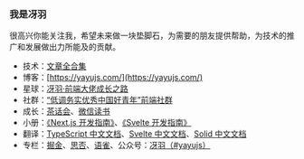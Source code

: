 ### 我是冴羽

很高兴你能关注我，希望未来做一块垫脚石，为需要的朋友提供帮助，为技术的推广和发展做出力所能及的贡献。

* 技术：[文章全合集](https://github.com/mqyqingfeng/Blog)
* 博客：[https://yayujs.com/](https://yayujs.com/)
* 星球：[冴羽·前端大佬成长之路](https://t.zsxq.com/Z9f1e)
* 社群：[“低调务实优秀中国好青年”前端社群](https://www.yuque.com/yayu/nice-people/xou8qr)
* 成长：[茶话会](https://www.yuque.com/yayu/blog/grow)、[微信读书](https://yayujs.com/grow)
* 小册：[《Next.js 开发指南》](https://s.juejin.cn/ds/i8kJo2o8/)、[《Svelte 开发指南》](https://s.juejin.cn/ds/iUurdrae/)
* 翻译：[TypeScript 中文文档](http://ts.yayujs.com/)、[Svelte 中文文档](https://svelte.yayujs.com/)、[Solid 中文文档](https://solid.yayujs.com/)
* 专栏：[掘金](https://juejin.cn/user/712139234359182/columns)、[思否](https://segmentfault.com/u/yayu)、[语雀](https://www.yuque.com/yayu)、公众号：[冴羽（#yayujs）](https://cdn.jsdelivr.net/gh/mqyqingfeng/picture/qrcode_for_gh_bd1a3dc9eafd_258.jpg)
